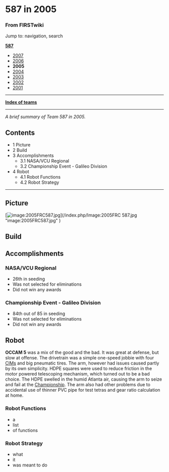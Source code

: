 # 587 in 2005

### From FIRSTwiki

Jump to: navigation, search

**[587](/index.php/587 "587" )**

  * [2007](/index.php/587_in_2007 "587 in 2007" )
  * [2006](/index.php/587_in_2006 "587 in 2006" )
  * **2005**
  * [2004](/index.php/587_in_2004 "587 in 2004" )
  * [2003](/index.php/587_in_2003 "587 in 2003" )
  * [2002](/index.php?title=587_in_2002&action=edit "587 in 2002" )
  * [2001](/index.php?title=587_in_2001&action=edit "587 in 2001" )

* * *

**[Index of teams](/index.php/Index_of_teams "Index of teams" )**  
  
---  
  
_A brief summary of Team 587 in 2005._

## Contents

  * 1 Picture
  * 2 Build
  * 3 Accomplishments
    * 3.1 NASA/VCU Regional
    * 3.2 Championship Event - Galileo Division
  * 4 Robot
    * 4.1 Robot Functions
    * 4.2 Robot Strategy  
---  
  

## Picture

[![image:2005FRC587.jpg](/media/c/ca/2005FRC587.jpg)](/index.php/Image:2005FRC
587.jpg "image:2005FRC587.jpg" )


## Build


## Accomplishments


### NASA/VCU Regional

  * 26th in seeding 
  * Was not selected for eliminations 
  * Did not win any awards 


### Championship Event - Galileo Division

  * 84th out of 85 in seeding 
  * Was not selected for eliminations 
  * Did not win any awards 


## Robot

**OCCAM 5** was a mix of the good and the bad. It was great at defense, but slow at offense. The drivetrain was a simple one-speed jobbie with four [CIMs](/index.php/CIM "CIM" ) and big pneumatic tires. The arm, however had issues caused partly by its own simplicity. HDPE squares were used to reduce friction in the motor powered telescoping mechanism, which turned out to be a bad choice. The HDPE swelled in the humid Atlanta air, causing the arm to seize and fail at the [Championship](/index.php/The_Championship_Event "The Championship Event" ). The arm also had other problems due to accidental use of thinner PVC pipe for test tetras and gear ratio calculation at home. 

  


### Robot Functions

  * a 
  * list 
  * of functions 


### Robot Strategy

  * what 
  * it 
  * was meant to do 

